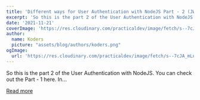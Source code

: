 ```yaml
---
title: 'Different ways for User Authentication with NodeJS Part - 2 (JWT)'
excerpt: 'So this is the part 2 of the User Authentication with NodeJS. You can check out the Part - 1 here. In...'
date: '2021-11-21'
coverImage: 'https://res.cloudinary.com/practicaldev/image/fetch/s--7cJA_mLn--/c_imagga_scale,f_auto,fl_progressive,h_420,q_auto,w_1000/https://dev-to-uploads.s3.amazonaws.com/uploads/articles/xo470fguf4myu8ohrnzi.jpg'
author:
  name: Koders
  picture: "assets/blog/authors/koders.png"
ogImage:
  url: 'https://res.cloudinary.com/practicaldev/image/fetch/s--7cJA_mLn--/c_imagga_scale,f_auto,fl_progressive,h_420,q_auto,w_1000/https://dev-to-uploads.s3.amazonaws.com/uploads/articles/xo470fguf4myu8ohrnzi.jpg'
---
```


So this is the part 2 of the User Authentication with NodeJS. You can check out the Part - 1 here. In...

[Read more](https://dev.to/lavig10/different-ways-for-user-authentication-with-nodejs-part-2-jwt-3h0p)
